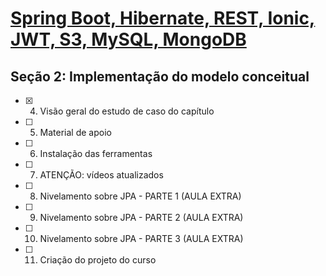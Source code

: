 # [Spring Boot, Hibernate, REST, Ionic, JWT, S3, MySQL, MongoDB](https://www.udemy.com/course/spring-boot-ionic/)



## Seção 2: Implementação do modelo conceitual

- [x] 4. Visão geral do estudo de caso do capítulo
- [ ] 5. Material de apoio
- [ ] 6. Instalação das ferramentas
- [ ] 7. ATENÇÃO: vídeos atualizados
- [ ] 8. Nivelamento sobre JPA - PARTE 1 (AULA EXTRA)
- [ ] 9. Nivelamento sobre JPA - PARTE 2 (AULA EXTRA)
- [ ] 10. Nivelamento sobre JPA - PARTE 3 (AULA EXTRA)
- [ ] 11. Criação do projeto do curso





 